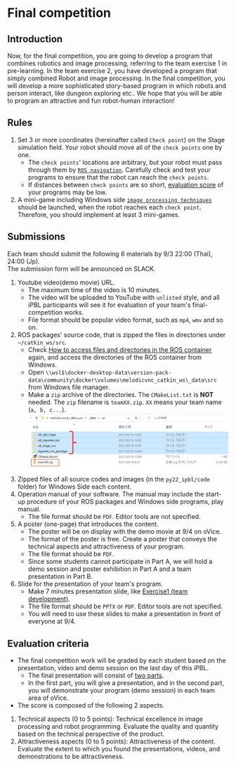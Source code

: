 # Final competition

## Introduction

Now, for the final competition, you are going to develop a program that combines robotics and image processing, referring to the team exercise 1 in pre-learning.
In the team exercise 2, you have developed a program that simply combined Robot and image processing.
In the final competition, you will develop a more sophisticated story-based program in which robots and person interact, like dungeon exploring etc..
We hope that you will be able to program an attractive and fun robot-human interaction!

## Rules

1. Set 3 or more coordinates (hereinafter called `Check point`) on the Stage simulation field. Your robot should move all of the `check points` one by one.
   - The `check points`' locations are arbitrary, but your robot must pass through them by [`ROS navigation`](https://github.com/oit-ipbl/robots/blob/main/robot_control/robot_control_03.md#ros-navigation). Carefully check and test your programs to ensure that the robot can reach the `check points`.
   - If distances between `check points` are so short, [evaluation score](#evaluation-criteria) of your programs may be low.
2. A mini-game including Windows side [`image processing techniques`](https://github.com/oit-ipbl/image_processing) should be launched, when the robot reaches each `check point`. Therefore, you should implement at least 3 mini-games.

## Submissions

Each team should submit the following 6 materials by 9/3 22:00 (Thai), 24:00 (Jp).  
The submission form will be announced on SLACK.

1. Youtube video(demo movie) URL.
   - The maximum time of the video is 10 minutes.
   - The video will be uploaded to YouTube with `unlisted` style, and all iPBL participants will see it for evaluation of your team's final-competition works.
   - File format should be popular video format, such as `mp4`, `wmv` and so on.
2. ROS packages' source code, that is zipped the files in directories under `~/catkin_ws/src`.
   - Check [How to access files and directories in the ROS container](https://github.com/oit-ipbl/portal/blob/main/setup/dockerros.md#how-to-access-files-and-directories-in-the-ros-container) again, and access the directories of the ROS container from Windows.
   - Open `\\wsl$\docker-desktop-data\version-pack-data\community\docker\volumes\melodicvnc_catkin_ws\_data\src` from Windows file manager.
   - Make a `zip` archive of the directories. The `CMakeList.txt` is **NOT** needed. The `zip` filename is `teamXX.zip`. `XX` means your team name (`a, b, c...`).  
   ![2021-08-18_083817.svg.png](./images/2021-08-18_083817.svg.png)
3. Zipped files of all source codes and images (in the `py22_ipbl/code` folder) for Windows Side each content.
4. Operation manual of your software. The manual may include the start-up procedure of your ROS packages and Windows side programs, play manual.
   - The file format should be `PDF`. Editor tools are not specified.
5. A poster (one-page) that introduces the content.
   - The poster will be on display with the demo movie at 9/4 on oVice.
   - The format of the poster is free. Create a poster that conveys the technical aspects and attractiveness of your program.
   - The file format should be `PDF`.
   - Since some students cannot participate in Part A, we will hold a demo session and poster exhibition in Part A and a team presentation in Part B.
6. Slide for the presentation of your team's program.
   - Make 7 minutes presentation slide, like [Exercise1 (team development)](https://github.com/oit-ipbl/Integration/blob/main/team_exercise/team_exercise.md#exercise1-team-development).
   - The file format should be `PPTX` or `PDF`. Editor tools are not specified.
   - You will need to use these slides to make a presentation in front of everyone at 9/4. 

## Evaluation criteria

- The final competition work will be graded by each student based on the presentation, video and demo session on the last day of this iPBL.
  - The final presentation will consist of [two parts](https://github.com/oit-ipbl/portal#final-competition94-at-ovice).
  - In the first part, you will give a presentation, and in the second part, you will demonstrate your program (demo session) in each team area of oVice.
- The score is composed of the following 2 aspects.

1. Technical aspects (0 to 5 points): Technical excellence in image processing and robot programming. Evaluate the quality and quantity based on the technical perspective of the product.
2. Attractiveness aspects (0 to 5 points): Attractiveness of the content. Evaluate the extent to which you found the presentations, videos, and demonstrations to be attractiveness.

